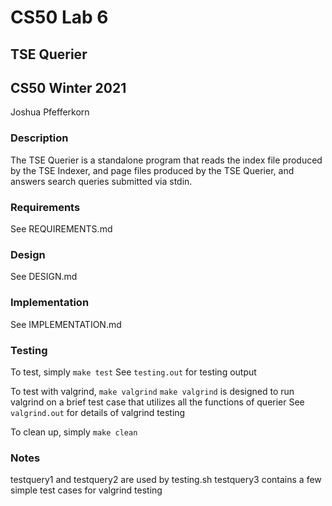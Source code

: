 # CS50 Lab 6
## TSE Querier
## CS50 Winter 2021
Joshua Pfefferkorn

### Description

The TSE Querier is a standalone program that reads the index file produced by the TSE Indexer, and page files produced by the TSE Querier, and answers search queries submitted via stdin.

### Requirements

See REQUIREMENTS.md

### Design

See DESIGN.md

### Implementation

See IMPLEMENTATION.md

### Testing

To test, simply `make test`
See `testing.out` for testing output

To test with valgrind, `make valgrind`
`make valgrind` is designed to run valgrind on a brief test case that utilizes all the functions of querier
See `valgrind.out` for details of valgrind testing

To clean up, simply `make clean`

### Notes
testquery1 and testquery2 are used by testing.sh
testquery3 contains a few simple test cases for valgrind testing
